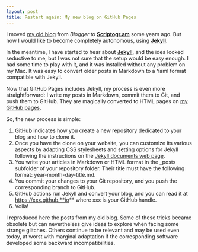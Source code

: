 ```yaml
---
layout: post
title: Restart again: My new blog on GitHub Pages
---
```

I moved [my old blog](https://yildizoglu.blogspot.fr) from _Blogger_ to **[Scriptogr.am](http://scriptogr.am/)** some years ago. But now I would like to become completely autonomous, using  **[Jekyll](https://jekyllrb.com/)**.

In the meantime, I have started to hear about **[Jekyll](https://jekyllrb.com/)**, and the idea looked seductive to me, but I was not sure that the setup would be easy enough. I had some time to play with it, and it was installed without any problem on my Mac. It was easy to convert older posts in Markdown to a Yaml format compatible with Jekyll. 

Now that GitHub Pages includes Jekyll, my process is even more straightforward: I write my posts in Markdown, commit them to Git, and push them to GitHub. They are magically converted to HTML pages on [my GitHub pages](https://myildi.github.io).

So, the new process is simple:
1. [GitHub](https://pages.github.com) indicates how you create a new repository dedicated to your blog and how to clone it.
2. Once you have the clone on your website, you can customize its various aspects by adapting CSS stylesheets and setting options for Jekyll following the instructions on the [Jekyll documents web page](https://jekyllrb.com/docs/).
3. You write your articles in Markdown or HTML format in the _posts subfolder of your repository folder. Their title must have the following format: year-month-day-title.md.
4. You commit your changes to your Git repository, and you push the corresponding branch to GitHub.
5. GitHub actions run Jekyll and convert your blog, and you can read it at https://xxx.github.**io** where xxx is your GitHub handle.
6. Voilà!

I reproduced here the posts from my old blog. Some of these tricks became obsolete but can nevertheless give ideas to explore when facing some strange glitches. Others continue to be relevant and may be used even today, at worst with marginal adaptation if the corresponding software developed some backward incompatibilities.